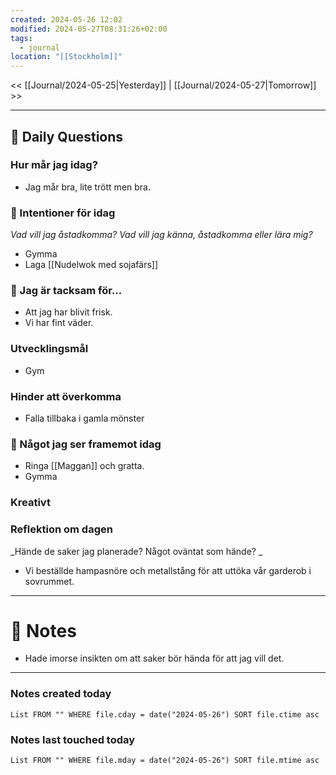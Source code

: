 ```yaml
---
created: 2024-05-26 12:02
modified: 2024-05-27T08:31:26+02:00
tags:
  - journal
location: "[[Stockholm]]"
---
```


<< [[Journal/2024-05-25|Yesterday]] | [[Journal/2024-05-27|Tomorrow]] >>

---
## 📅 Daily Questions
### Hur mår jag idag?
- Jag mår bra, lite trött men bra.
### 🚀  Intentioner för idag
_Vad vill jag åstadkomma? Vad vill jag känna, åstadkomma eller lära mig?_
- Gymma
- Laga [[Nudelwok med sojafärs]]

### 🙏 Jag är tacksam för...
- Att jag har blivit frisk.
- Vi har fint väder.
### Utvecklingsmål
- Gym
### Hinder att överkomma
- Falla tillbaka i gamla mönster
### 🙌 Något jag ser framemot idag
- Ringa [[Maggan]] och gratta.
- Gymma

### Kreativt

### Reflektion om dagen
_Hände de saker jag planerade? Något oväntat som hände? _
- Vi beställde hampasnöre och metallstång för att uttöka vår garderob i sovrummet.

---
# 📝 Notes
- Hade imorse insikten om att saker bör hända för att jag vill det.
---
### Notes created today
```dataview
List FROM "" WHERE file.cday = date("2024-05-26") SORT file.ctime asc
```
### Notes last touched today
```dataview
List FROM "" WHERE file.mday = date("2024-05-26") SORT file.mtime asc
```